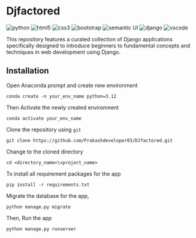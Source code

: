 # Djfactored

![python](https://img.shields.io/badge/Python-3776AB?logo=Python&logoColor=white)
![html5](https://img.shields.io/badge/HTML5-E34F26?logo=html5&logoColor=white)
![css3](https://img.shields.io/badge/CSS3-1572B6?logo=CSS3&logoColor=white)
![bootstrap](https://img.shields.io/badge/Bootstrap-7952B3?logo=bootstrap&logoColor=white)
![semantic UI](https://img.shields.io/badge/Semantic_UI-00B5AD?logo=semantic-UI&logoColor=white)
![django](https://img.shields.io/badge/Django-092E20?logo=django&logoColor=green)
![vscode](https://img.shields.io/badge/Visual_Studio_Code-0078D4?logo=visual%20studio%20code&logoColor=white)

This repository features a curated collection of Django applications specifically designed to introduce beginners to fundamental concepts and techniques in web development using Django.

## Installation

Open Anaconda prompt and create new environment

```
conda create -n your_env_name python=3.12
```

Then Activate the newly created environment

```
conda activate your_env_name
```

Clone the repository using `git`

```
git clone https://github.com/Prakashdeveloper03/DJfactored.git
```

Change to the cloned directory

```
cd <directory_name>\<project_name>
```

To install all requirement packages for the app

```
pip install -r requirements.txt
```

Migrate the database for the app,

```
python manage.py migrate
```

Then, Run the app

```
python manage.py runserver
```
